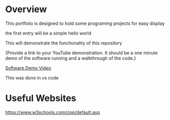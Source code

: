 # Overview

This portfolio is designed to hold some programing projects for easy display

the first entry will be a simple hello world

This will demonstrate the functionality of this repository

{Provide a link to your YouTube demonstration.  It should be a one minute demo of the software running and a walkthrough of the code.}

[Software Demo Video](http://youtube.link.goes.here)

This was done in vs code

# Useful Websites

https://www.w3schools.com/cpp/default.asp
